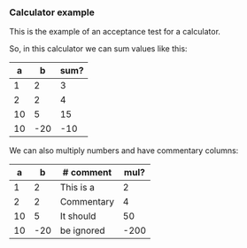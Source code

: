 ### Calculator example

This is the example of an acceptance test for a calculator.

So, in this calculator we can sum values like this:

[//]: # (import Calculator.Fixtures)

[//]: # (decisionTable Calculator)

| a  | b   | sum? |
|----|-----|------|
| 1  | 2   | 3    |
| 2  | 2   | 4    |
| 10 | 5   | 15   |
| 10 | -20 | -10  |

We can also multiply numbers and have commentary columns:

[//]: # (decisionTable Calculator)

| a  | b   | # comment  | mul? |
|----|-----|------------|------|
| 1  | 2   | This is a  | 2    |
| 2  | 2   | Commentary | 4    |
| 10 | 5   | It should  | 50   |
| 10 | -20 | be ignored | -200 |

